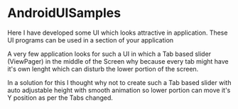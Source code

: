 # AndroidUISamples
Here I have developed some UI which looks attractive in application. These UI programs can be used in a section of your application 

A very few application looks for such a UI in which a Tab based slider (ViewPager) in the middle of the Screen why because every tab might
have it's own lenght which can disturb the lower portion of the screen.

In a solution for this I thought why not to create such a Tab based slider with auto adjustable height with smooth animation so lower
portion can move it's Y position as per the Tabs changed.
